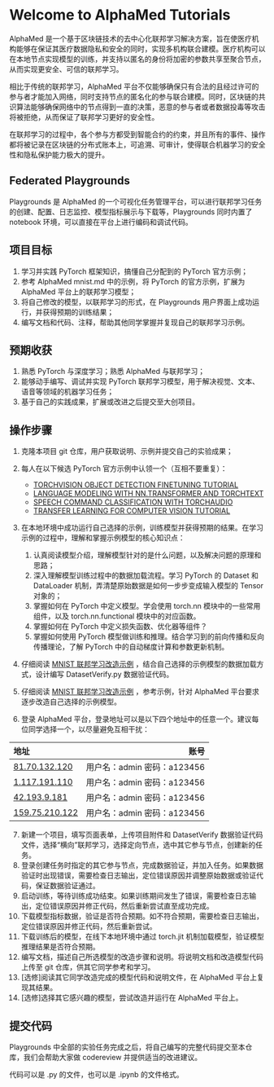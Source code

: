 # Welcome to AlphaMed Tutorials

AlphaMed 是一个基于区块链技术的去中心化联邦学习解决方案，旨在使医疗机构能够在保证其医疗数据隐私和安全的同时，实现多机构联合建模。医疗机构可以在本地节点实现模型的训练，并支持以匿名的身份将加密的参数共享至聚合节点，从而实现更安全、可信的联邦学习。

相比于传统的联邦学习，AlphaMed 平台不仅能够确保只有合法的且经过许可的参与者才能加入网络，同时支持节点的匿名化的参与联合建模。同时，区块链的共识算法能够确保网络中的节点得到一直的决策，恶意的参与者或者数据投毒等攻击将被拒绝，从而保证了联邦学习更好的安全性。

在联邦学习的过程中，各个参与方都受到智能合约的约束，并且所有的事件、操作都将被记录在区块链的分布式账本上，可追溯、可审计，使得联合机器学习的安全性和隐私保护能力极大的提升。

## Federated Playgrounds 
Playgrounds 是 AlphaMed 的一个可视化任务管理平台，可以进行联邦学习任务的创建、配置、日志监控、模型指标展示与下载等，Playgrounds 同时内置了 notebook 环境，可以直接在平台上进行编码和调试代码。

## 项目目标

1. 学习并实践 PyTorch 框架知识，搞懂自己分配到的 PyTorch 官方示例；
2. 参考 AlphaMed mnist.md 中的示例，将 PyTorch 的官方示例，扩展为 AlphaMed 平台上的联邦学习模型；
3. 将自己修改的模型，以联邦学习的形式，在 Playgrounds 用户界面上成功运行，并获得预期的训练结果；
4. 编写文档和代码、注释，帮助其他同学掌握并复现自己的联邦学习示例。

## 预期收获

1. 熟悉 PyTorch 与深度学习；熟悉 AlphaMed 与联邦学习；
2. 能够动手编写、调试并实现 PyTorch 联邦学习模型，用于解决视觉、文本、语音等领域的机器学习任务；
3. 基于自己的实践成果，扩展或改进之后提交至大创项目。

## 操作步骤
1. 克隆本项目 git 仓库，用户获取说明、示例并提交自己的实验成果；
2. 每人在以下候选 PyTorch 官方示例中认领一个（互相不要重复）：
   - [TORCHVISION OBJECT DETECTION FINETUNING TUTORIAL](https://pytorch.org/tutorials/intermediate/torchvision_tutorial.html)
   - [LANGUAGE MODELING WITH NN.TRANSFORMER AND TORCHTEXT](https://pytorch.org/tutorials/beginner/transformer_tutorial.html)
   - [SPEECH COMMAND CLASSIFICATION WITH TORCHAUDIO](https://pytorch.org/tutorials/intermediate/speech_command_classification_with_torchaudio_tutorial.html)
   - [TRANSFER LEARNING FOR COMPUTER VISION TUTORIAL](https://pytorch.org/tutorials/beginner/transfer_learning_tutorial.html)

3. 在本地环境中成功运行自己选择的示例，训练模型并获得预期的结果。在学习示例的过程中，理解和掌握示例模型的核心知识点：
   1. 认真阅读模型介绍，理解模型针对的是什么问题，以及解决问题的原理和思路；
   2. 深入理解模型训练过程中的数据加载流程。学习 PyTorch 的 Dataset 和 DataLoader 机制，弄清楚原始数据是如何一步步变成输入模型的 Tensor 对象的；
   3. 掌握如何在 PyTorch 中定义模型。学会使用 torch.nn 模块中的一些常用组件，以及 torch.nn.functional 模块中的对应函数。
   4. 掌握如何在 PyTorch 中定义损失函数、优化器等组件？
   5. 掌握如何使用 PyTorch 模型做训练和推理。结合学习到的前向传播和反向传播理论，了解 PyTorch 中的自动梯度计算和参数更新机制。
4. 仔细阅读 [MNIST 联邦学习改造示例](./mnist.md) ，结合自己选择的示例模型的数据加载方式，设计编写  DatasetVerify.py 数据验证代码。
5. 仔细阅读 [MNIST 联邦学习改造示例](./mnist.md) ，参考示例，针对 AlphaMed 平台要求逐步改造自己选择的示例模型。
6. 登录 AlphaMed 平台，登录地址可以是以下四个地址中的任意一个。建议每位同学选择一个，以尽量避免互相干扰：

| 地址      |账号      |
| :-------- | --------:|
| [81.70.132.120](http://81.70.132.120/)  | 用户名：admin  密码：a123456 |
| [1.117.191.110](http://1.117.191.110/)   | 用户名：admin  密码：a123456 |
| [42.193.9.181](http://42.193.9.181/)     | 用户名：admin  密码：a123456 |
| [159.75.210.122](http://159.75.210.122/) | 用户名：admin  密码：a123456 |
 
7. 新建一个项目，填写页面表单，上传项目附件和 DatasetVerify 数据验证代码文件，选择“横向”联邦学习，选择定向节点，选中其它参与节点，创建新的任务。
8. 登录创建任务时指定的其它参与节点，完成数据验证，并加入任务。如果数据验证时出现错误，需要检查日志输出，定位错误原因并调整原始数据或验证代码，保证数据验证通过。
9. 启动训练，等待训练成功结束。如果训练期间发生了错误，需要检查日志输出，定位错误原因并修正代码，然后重新尝试直至成功完成。
10.  下载模型指标数据，验证是否符合预期。如不符合预期，需要检查日志输出，定位错误原因并修正代码，然后重新尝试。
11.  下载训练后的模型，在线下本地环境中通过 torch.jit 机制加载模型，验证模型推理结果是否符合预期。
12.  编写文档，描述自己所选模型的改造步骤和说明。将说明文档和改造模型代码上传至 git 仓库，供其它同学参考和学习。
13.  \[选修\]阅读其它同学改造完成的模型代码和说明文件，在 AlphaMed 平台上复现其结果。
14.  \[选修\]选择其它感兴趣的模型，尝试改造并运行在 AlphaMed 平台上。

## 提交代码
Playgrounds 中全部的实验任务完成之后，将自己编写的完整代码提交至本仓库，我们会帮助大家做 codereview 并提供适当的改进建议。

代码可以是 .py 的文件，也可以是 .ipynb 的文件格式。

